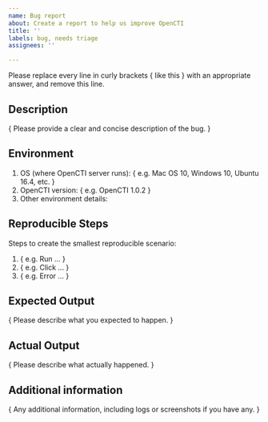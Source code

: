 ```yaml
---
name: Bug report
about: Create a report to help us improve OpenCTI
title: ''
labels: bug, needs triage
assignees: ''

---
```


Please replace every line in curly brackets { like this } with an appropriate answer, and remove this line.

## Description

{ Please provide a clear and concise description of the bug. }

## Environment

1. OS (where OpenCTI server runs): { e.g. Mac OS 10, Windows 10, Ubuntu 16.4, etc. }
2. OpenCTI version: { e.g. OpenCTI 1.0.2 }
3. Other environment details:

## Reproducible Steps

Steps to create the smallest reproducible scenario:
1. { e.g. Run ... }
2. { e.g. Click ... }
3. { e.g. Error ... }

## Expected Output

{ Please describe what you expected to happen. }

## Actual Output

{ Please describe what actually happened. }

## Additional information

{ Any additional information, including logs or screenshots if you have any. }

